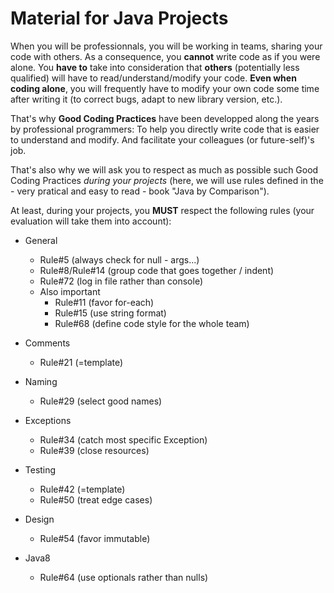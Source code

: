 # Material for Java Projects

When you will be professionnals, you will be working in teams, sharing your code with others. As a consequence, you **cannot** write code as if you were alone. You **have to** take into consideration that **others** (potentially less qualified) will have to read/understand/modify your code. **Even when coding alone**, you will frequently have to modify your own code some time after writing it (to correct bugs, adapt to new library version, etc.).

That's why **Good Coding Practices** have been developped along the years by professional programmers: To help you directly write code that is easier to understand and modify. And facilitate your colleagues (or future-self)'s job.

That's also why we will ask you to respect as much as possible such Good Coding Practices *during your projects* (here, we will use rules defined in the - very pratical and easy to read - book "Java by Comparison").

At least, during your projects, you **MUST** respect the following rules (your evaluation will take them into account):

* General
    * Rule#5 (always check for null - args...)
    * Rule#8/Rule#14 (group code that goes together / indent)
    * Rule#72 (log in file rather than console)
    * Also important
        * Rule#11 (favor for-each)
        * Rule#15 (use string format)
        * Rule#68 (define code style for the whole team)

* Comments
    * Rule#21 (=template)

* Naming
    * Rule#29 (select good names)

* Exceptions
    * Rule#34 (catch most specific Exception)
    * Rule#39 (close resources)

* Testing
    * Rule#42 (=template)
    * Rule#50 (treat edge cases)

* Design
    * Rule#54 (favor immutable)

* Java8
    * Rule#64 (use optionals rather than nulls)
